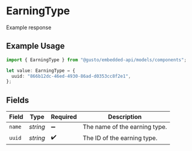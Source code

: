 # EarningType

Example response

## Example Usage

```typescript
import { EarningType } from "@gusto/embedded-api/models/components";

let value: EarningType = {
  uuid: "866b12dc-46ed-4930-86ad-d0353cc8f2e1",
};
```

## Fields

| Field                         | Type                          | Required                      | Description                   |
| ----------------------------- | ----------------------------- | ----------------------------- | ----------------------------- |
| `name`                        | *string*                      | :heavy_minus_sign:            | The name of the earning type. |
| `uuid`                        | *string*                      | :heavy_check_mark:            | The ID of the earning type.   |